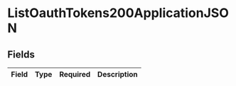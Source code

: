 # ListOauthTokens200ApplicationJSON


## Fields

| Field       | Type        | Required    | Description |
| ----------- | ----------- | ----------- | ----------- |